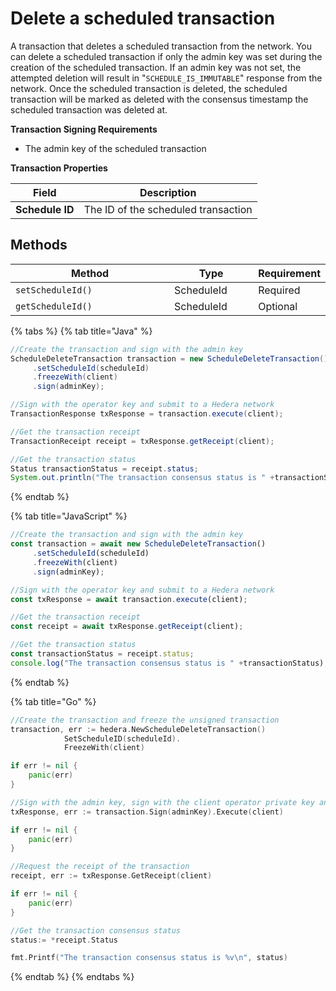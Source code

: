 # Delete a scheduled transaction

A transaction that deletes a scheduled transaction from the network. You can delete a scheduled transaction if only the admin key was set during the creation of the scheduled transaction. If an admin key was not set, the attempted deletion will result in "`SCHEDULE_IS_IMMUTABLE`" response from the network. Once the scheduled transaction is deleted, the scheduled transaction will be marked as deleted with the consensus timestamp the scheduled transaction was deleted at.

**Transaction Signing Requirements**

- The admin key of the scheduled transaction

**Transaction Properties**

| Field           | Description                         |
| --------------- | ----------------------------------- |
| **Schedule ID** | The ID of the scheduled transaction |

## Methods

<table><thead><tr><th width="331.3333333333333">Method</th><th width="145">Type</th><th>Requirement</th></tr></thead><tbody><tr><td><code>setScheduleId()</code></td><td>ScheduleId</td><td>Required</td></tr><tr><td><code>getScheduleId()</code></td><td>ScheduleId</td><td>Optional</td></tr></tbody></table>

{% tabs %}
{% tab title="Java" %}

```java
//Create the transaction and sign with the admin key
ScheduleDeleteTransaction transaction = new ScheduleDeleteTransaction()
     .setScheduleId(scheduleId)
     .freezeWith(client)
     .sign(adminKey);

//Sign with the operator key and submit to a Hedera network
TransactionResponse txResponse = transaction.execute(client);

//Get the transaction receipt
TransactionReceipt receipt = txResponse.getReceipt(client);

//Get the transaction status
Status transactionStatus = receipt.status;
System.out.println("The transaction consensus status is " +transactionStatus);
```

{% endtab %}

{% tab title="JavaScript" %}

```javascript
//Create the transaction and sign with the admin key
const transaction = await new ScheduleDeleteTransaction()
     .setScheduleId(scheduleId)
     .freezeWith(client)
     .sign(adminKey);

//Sign with the operator key and submit to a Hedera network
const txResponse = await transaction.execute(client);

//Get the transaction receipt
const receipt = await txResponse.getReceipt(client);

//Get the transaction status
const transactionStatus = receipt.status;
console.log("The transaction consensus status is " +transactionStatus);
```

{% endtab %}

{% tab title="Go" %}

```go
//Create the transaction and freeze the unsigned transaction
transaction, err := hedera.NewScheduleDeleteTransaction()
            SetScheduleID(scheduleId).
            FreezeWith(client)

if err != nil {
    panic(err)
}

//Sign with the admin key, sign with the client operator private key and submit the transaction to a Hedera network
txResponse, err := transaction.Sign(adminKey).Execute(client)

if err != nil {
    panic(err)
}

//Request the receipt of the transaction
receipt, err := txResponse.GetReceipt(client)

if err != nil {
    panic(err)
}

//Get the transaction consensus status
status:= *receipt.Status

fmt.Printf("The transaction consensus status is %v\n", status)
```

{% endtab %}
{% endtabs %}
